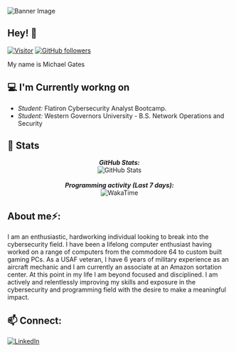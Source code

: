 ![Banner Image](./banner.png)
<!-- <h2 align='center'>Michael Gates @ michaelpgates</h2>
<p align='center'><b>Cybersecurity & Programming Student</b></p> -->

<h2>Hey! 👋</h2>

[![Visitor](https://visitor-badge.laobi.icu/badge?page_id=michaelpgates.michaelpgates)](https://github.com/michaelpgates) [![GitHub followers](https://img.shields.io/github/followers/michaelpgates.svg?style=social&label=Follow)](https://github.com/michaelpgates?tab=followers)

My name is Michael Gates 

<h2>💻 I'm Currently workng on</h2>

- <i>Student:</i> Flatiron Cybersecurity Analyst Bootcamp. 
- <i>Student:</i> Western Governors University - B.S. Network Operations and Security

<h2>👀 Stats</h2>

<div>
  
  <p align="center">
  <b><em>GitHub Stats:</em></b> <br/>
    <img src="https://github-readme-streak-stats.herokuapp.com/?user=michaelpgates" alt="GitHub Stats" /> <br/><br/>
  <b><em>Programming activity (Last 7 days):</em></b> <br/>
    <img src="https://github-readme-stats.vercel.app/api/wakatime?username=michaelpgates" alt="WakaTime" />
  </p>
</div>

<h2> About me⚡:</h2>

I am an enthusiastic, hardworking individual looking to break into the cybersecurity field. I have been a lifelong computer enthusiast having worked on a range of computers from the commodore 64 to custom built gaming PCs. As a USAF veteran, I have 6 years of military experience as an aircraft mechanic and I am currently an associate at an Amazon sortation center. At this point in my life I am beyond focused and disciplined. I am actively and relentlessly improving my skills and exposure in the cybersecurity and programming field with the desire to make a meaningful impact.
 

<h2>📫 Connect:</h2>

<a href="https://www.linkedin.com/in/michaelpgatesit/">![LinkedIn](https://img.shields.io/badge/LinkedIn-0077B5?style=for-the-badge&logo=linkedin&logoColor=white)</a>
